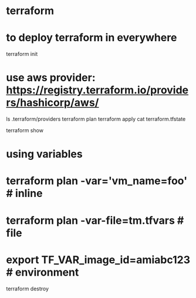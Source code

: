 # terraform

# to deploy terraform in everywhere
terraform init

# use aws provider: https://registry.terraform.io/providers/hashicorp/aws/

ls .terraform/providers
terraform plan
terraform apply
cat terraform.tfstate

terraform show
# using variables
# terraform plan -var='vm_name=foo'   # inline
# terraform plan -var-file=tm.tfvars  # file
# export TF_VAR_image_id=amiabc123    # environment



terraform destroy
